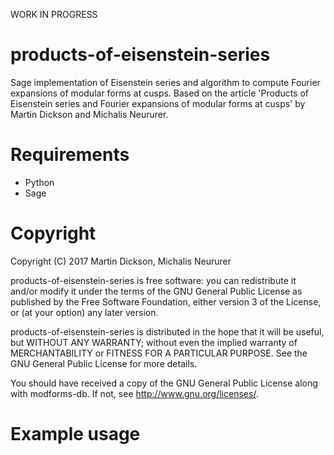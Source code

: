 WORK IN PROGRESS

products-of-eisenstein-series
===========

Sage implementation of Eisenstein series and algorithm to compute Fourier expansions of modular forms at cusps.
Based on the article 'Products of Eisenstein series and Fourier expansions of modular forms at cusps' by Martin Dickson and Michalis Neururer.

Requirements
============

* Python
* Sage

Copyright
===========
Copyright (C) 2017 Martin Dickson, Michalis Neururer

products-of-eisenstein-series is free software: you can redistribute it and/or modify
it under the terms of the GNU General Public License as published by
the Free Software Foundation, either version 3 of the License, or
(at your option) any later version.

products-of-eisenstein-series is distributed in the hope that it will be useful,
but WITHOUT ANY WARRANTY; without even the implied warranty of
MERCHANTABILITY or FITNESS FOR A PARTICULAR PURPOSE.  See the
GNU General Public License for more details.

You should have received a copy of the GNU General Public License
along with modforms-db.  If not, see <http://www.gnu.org/licenses/>.

Example usage
==============
